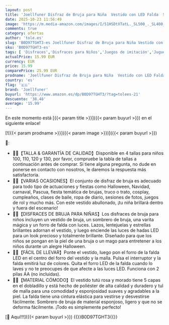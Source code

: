 ```yaml
---
layout: post
title: 'Joellfuner Disfraz de Bruja para Niña  Vestido con LED Falda  Sombrero y Varita  Cosplay para Halloween  Carnaval  Cumpleaños  Fiesta  110 '
date: 2025-10-23 11:56:49
image: 'https://m.media-amazon.com/images/I/51HSDtXTatL._SL500_._SL400_.jpg'
comments: true
category: ofertas
author: 'tole.es'
slug: 'B0D97TGHT3-es Joellfuner Disfraz de Bruja para Niña Vestido con LED...'
sku: 'B0D97TGHT3-es'
tags: [ 'Disfraces','Disfraces para Niños','Juegos de imitación','Juguetes','Juguetes y juegos','halloween','joellfuner','🇪🇸', ]
actualPrice: 15.99 EUR
currency: EUR
price: 15.99
comparePrice: 25.99 EUR
prodname: 'Joellfuner Disfraz de Bruja para Niña  Vestido con LED Falda  Sombrero y Varita  Cosplay para Halloween  Carnaval  Cumpleaños  Fiesta  110 '
country: 'es'
flag: '🇪🇸'
brand: 'Joellfuner'
buyurl: 'https://www.amazon.es/dp/B0D97TGHT3/?tag=tolees-21'
descuento: '38.48'
average: '15.99'
---
```


En este momento está [{{< param title >}}]({{< param buyurl >}}) en el siguiente enlace!

[![{{< param prodname >}}]({{< param image >}})]({{< param buyurl >}})

🔎:

- 🧙‍♀️【TALLA & GARANTÍA DE CALIDAD】Disponible en 4 tallas para niños 100, 110, 120 y 130, por favor, compruebe la tabla de tallas a continuación antes de comprar. Si tiene alguna pregunta, no dude en ponerse en contacto con nosotros, le daremos la respuesta más satisfactoria.
- 🧙‍♀️【VARIAS OCASIONES】El conjunto de disfraz de bruja es adecuado para todo tipo de actuaciones y fiestas como Halloween, Navidad, carnaval, Pascua, fiesta temática de brujas, truco o trato, cosplay, cumpleaños, clases de baile, ropa de diario, sesiones de fotos, juegos de rol y mucho más. Con este vestido abullonado, ¡tu niña brillará dentro y fuera del escenario!
- 🧙‍♀️【DISFRACES DE BRUJA PARA NIÑAS】Los disfraces de bruja para niños incluyen un vestido de bruja, un sombrero de bruja, una varita mágica y un forro de falda con luces. Lazos, lentejuelas y estrellas brillantes adornan el vestido, y luego enciende las luces de hadas LED para un look precioso y totalmente brillante. Diseñado para que los niños se pongan en la piel de una bruja o un mago para entretener a los niños durante un alegre Halloween.
- 🧙‍♀️【FÁCIL DE LLEVAR】Ponte el vestido, luego pon el forro de la falda LED en el centro del forro del vestido y la malla. Pulsa el interruptor y la falda emitirá luz de colores. Quita el forro LED de la falda cuando lo laves y no te preocupes de que afecte a las luces LED. Funciona con 2 pilas AA (no incluidas).
- 🧙‍♀️【MATERIAL CÓMODO】El vestido tutú rosa y morado tiene 5 capas en el dobladillo y está hecho de poliéster de alta calidad y duradero y tul de malla para una comodidad y esponjosidad suaves y agradables a la piel. La falda tiene una cintura elástica para vestirse y desvestirse fácilmente. Sombrero de bruja de material esponjoso, ligero y que no se deforma fácilmente. ¡Todo es simplemente perfecto!

[🛒 Aquí!!!]({{< param buyurl >}})
{{<world>}}B0D97TGHT3{{</world>}}
